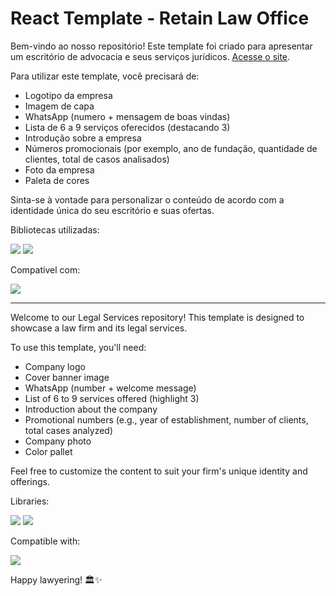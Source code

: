 # React Template - Retain Law Office

Bem-vindo ao nosso repositório! Este template foi criado para apresentar um escritório de advocacia e seus serviços jurídicos. 
[Acesse o site](https://jleiite.github.io/retainlawoffice/).

Para utilizar este template, você precisará de:

- Logotipo da empresa
- Imagem de capa
- WhatsApp (numero + mensagem de boas vindas)
- Lista de 6 a 9 serviços oferecidos (destacando 3)
- Introdução sobre a empresa
- Números promocionais (por exemplo, ano de fundação, quantidade de clientes, total de casos analisados)
- Foto da empresa
- Paleta de cores

Sinta-se à vontade para personalizar o conteúdo de acordo com a identidade única do seu escritório e suas ofertas.

  Bibliotecas utilizadas:
  
  <img src="https://img.shields.io/badge/React-20232A?style=for-the-badge&logo=react&logoColor=61DAFB" />  
  <img src="https://img.shields.io/badge/Sass-CC6699?style=for-the-badge&logo=sass&logoColor=white" />

  Compatível com:
  
  <img src="https://img.shields.io/badge/Wordpress-21759B?style=for-the-badge&logo=wordpress&logoColor=white" />

<!-- Tempo: 11horas -->

--------------------------------------


Welcome to our Legal Services repository! This template is designed to showcase a law firm and its legal services.

To use this template, you'll need:

- Company logo
- Cover banner image
- WhatsApp (number + welcome message)
- List of 6 to 9 services offered (highlight 3)
- Introduction about the company
- Promotional numbers (e.g., year of establishment, number of clients, total cases analyzed)
- Company photo
- Color pallet

Feel free to customize the content to suit your firm's unique identity and offerings.

Libraries:

<img src="https://img.shields.io/badge/React-20232A?style=for-the-badge&logo=react&logoColor=61DAFB" /> 
<img src="https://img.shields.io/badge/Sass-CC6699?style=for-the-badge&logo=sass&logoColor=white" />


Compatible with:

<img src="https://img.shields.io/badge/Wordpress-21759B?style=for-the-badge&logo=wordpress&logoColor=white" />


Happy lawyering! 🏛️✨
